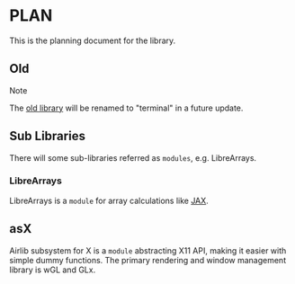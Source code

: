 # PLAN

This is the planning document for the library.

## Old

> [!NOTE]
> The [old library](../include/old.h) will be renamed to "terminal" in a future update.

## Sub Libraries

There will some sub-libraries referred as `modules`, e.g. LibreArrays.

### LibreArrays

LibreArrays is a `module` for array calculations like [JAX](https://jax.readthedocs.io/en/latest/quickstart.html).

## asX

Airlib subsystem for X is a `module` abstracting X11 API, making it easier with simple dummy functions.
The primary rendering and window management library is wGL and GLx.

<!---
Copyright (C) 2024 Ellouze Adam <elzadam11@tutamail.com>
  
This software is provided 'as-is', without any express or implied
warranty.  In no event will the authors be held liable for any damages
arising from the use of this software.

Permission is granted to anyone to use this software for any purpose,
including commercial applications, and to alter it and redistribute it
freely, subject to the following restrictions:
  
1. The origin of this software must not be misrepresented; you must not
   claim that you wrote the original software. If you use this software
   in a product, an acknowledgment in the product documentation would be
   appreciated but is not required. 
2. Altered source versions must be plainly marked as such, and must not be
   misrepresented as being the original software.
3. This notice may not be removed or altered from any source distribution.
-->
